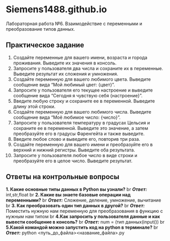 # Siemens1488.github.io

Лабораторная работа №6. Взаимодействие с переменными и преобразование типов данных.

## Практическое задание
1. Создайте переменные для вашего имени, возраста и города проживания. Выведите их значения в консоль.
2. Запросите у пользователя два числа и сохраните их в переменные. Выведите результат их сложения и умножения.
3. Создайте переменную для вашего любимого цвета. Выведите сообщение вида “Мой любимый цвет: {цвет}”.
4. Запросите у пользователя его текущее настроение и выведите сообщение вида “Сегодня я чувствую себя {настроение}”.
5. Введите любую строку и сохраните ее в переменной. Выведите длину этой строки.
6. Создайте переменную для вашего любимого числа. Выведите сообщение вида “Моё любимое число: {число}”.
7. Запросите у пользователя температуру в градусах Цельсия и сохраните ее в переменной. Выведите это значение, а затем преобразуйте его в градусы Фаренгейта и также выведите.
8. Введите любое слово и выведите его, повторив три раза.
9. Создайте переменную для вашего имени и преобразуйте его в верхний и нижний регистры. Выведите оба результата.
10. Запросите у пользователя любое число в виде строки и преобразуйте его в целое число. Выведите результат.
## Ответы на контрольные вопросы
**1. Какие основные типы данных в Python вы узнали?**
br
***Ответ:*** int,str,float
br
**2. Какие вы знаете базовые операции над переменными?**
br
***Ответ:*** Сложение, деление, умножение, вычитание
br
**3. Как преобразовать один тип данных в другой?**
br
***Ответ:*** Поместить нужную нам переменную для преобразования в функцию с нужным нам типом 
br
**4.Как запросить у пользователя данные и как вывести сообщение в консоль?**
br
***Ответ:*** num = (тип данных(input())
br
**5.Какой командой можно запустить код на python в терминале?**
br
***Ответ:***  python <путь_до_файла>\<название_файла>.py
